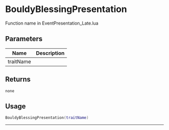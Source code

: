 # BouldyBlessingPresentation

Function name in EventPresentation_Late.lua

## Parameters

| Name      | Description |
| --------- | ----------- |
| traitName |             |

## Returns

`none`

## Usage

```lua
BouldyBlessingPresentation(traitName)
```

---
